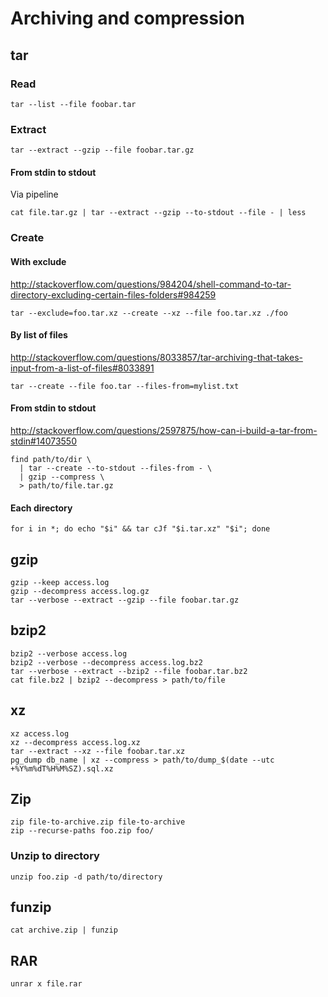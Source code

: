 # Archiving and compression

## tar

### Read

    tar --list --file foobar.tar

### Extract

    tar --extract --gzip --file foobar.tar.gz

#### From stdin to stdout

Via pipeline

    cat file.tar.gz | tar --extract --gzip --to-stdout --file - | less

### Create

#### With exclude

<http://stackoverflow.com/questions/984204/shell-command-to-tar-directory-excluding-certain-files-folders#984259>

    tar --exclude=foo.tar.xz --create --xz --file foo.tar.xz ./foo

#### By list of files

<http://stackoverflow.com/questions/8033857/tar-archiving-that-takes-input-from-a-list-of-files#8033891>

    tar --create --file foo.tar --files-from=mylist.txt

#### From stdin to stdout

<http://stackoverflow.com/questions/2597875/how-can-i-build-a-tar-from-stdin#14073550>

    find path/to/dir \
      | tar --create --to-stdout --files-from - \
      | gzip --compress \
      > path/to/file.tar.gz

#### Each directory

    for i in *; do echo "$i" && tar cJf "$i.tar.xz" "$i"; done

## gzip

    gzip --keep access.log
    gzip --decompress access.log.gz
    tar --verbose --extract --gzip --file foobar.tar.gz

## bzip2

    bzip2 --verbose access.log
    bzip2 --verbose --decompress access.log.bz2
    tar --verbose --extract --bzip2 --file foobar.tar.bz2
    cat file.bz2 | bzip2 --decompress > path/to/file

## xz

    xz access.log
    xz --decompress access.log.xz
    tar --extract --xz --file foobar.tar.xz
    pg_dump db_name | xz --compress > path/to/dump_$(date --utc +%Y%m%dT%H%M%SZ).sql.xz

## Zip

    zip file-to-archive.zip file-to-archive
    zip --recurse-paths foo.zip foo/

### Unzip to directory

    unzip foo.zip -d path/to/directory

## funzip

    cat archive.zip | funzip

## RAR

    unrar x file.rar
